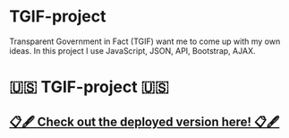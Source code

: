 # TGIF-project
Transparent Government in Fact (TGIF) want me to come up with my own ideas. In this project I use JavaScript, JSON, API, Bootstrap, AJAX.

# 🇺🇸 TGIF-project 🇺🇸
## [📋🖋 Check out the deployed version here! 📋🖋](https://vanyadelova.github.io/TGIF-project/home.html)
